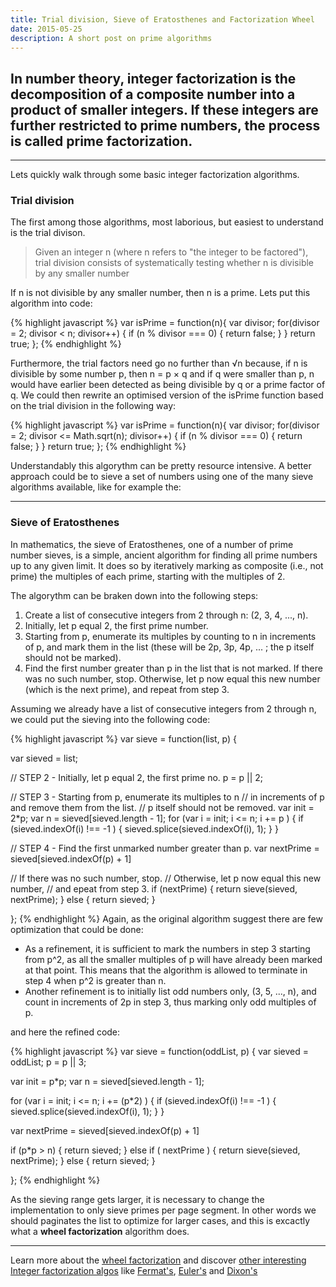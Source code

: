 ```yaml
---
title: Trial division, Sieve of Eratosthenes and Factorization Wheel
date: 2015-05-25
description: A short post on prime algorithms
---
```


## In number theory, **integer factorization** is the decomposition of a composite number into a product of smaller integers. If these integers are further restricted to prime numbers, the process is called **prime factorization**.

* * *
Lets quickly walk through some basic integer factorization algorithms.

### Trial division
The first among those algorithms, most laborious, but easiest to understand is the trial divison.

> Given an integer n (where n refers to "the integer to be factored"), trial division consists of systematically testing whether n is divisible by any smaller number


If n is not divisible by any smaller number, then n is a prime. Lets put this algorithm into code:

{% highlight javascript %}
var isPrime = function(n){
  var divisor;
  for(divisor = 2; divisor < n; divisor++) {
    if (n % divisor === 0) {
      return false;
    }
  }
  return true;
};
{% endhighlight %}

Furthermore, the trial factors need go no further than √n because, if n is divisible by some number p, then n = p × q and if q were smaller than p, n would have earlier been detected as being divisible by q or a prime factor of q.
We could then rewrite an optimised version of the isPrime function based on the trial division in the following way:

{% highlight javascript %}
var isPrime = function(n){
  var divisor;
  for(divisor = 2; divisor <= Math.sqrt(n); divisor++) {
    if (n % divisor === 0) {
      return false;
    }
  }
  return true;
};
{% endhighlight %}

Understandably this algorythm can be pretty resource intensive. A better approach could be to sieve a set of numbers using one of the many sieve algorithms available, like for example the:

* * *

### Sieve of Eratosthenes

In mathematics, the sieve of Eratosthenes, one of a number of prime number sieves, is a simple, ancient algorithm for finding all prime numbers up to any given limit. It does so by iteratively marking as composite (i.e., not prime) the multiples of each prime, starting with the multiples of 2.

The algorythm can be braken down into the following steps:

1. Create a list of consecutive integers from 2 through n: (2, 3, 4, ..., n).
2. Initially, let p equal 2, the first prime number.
3. Starting from p, enumerate its multiples by counting to n in increments of p, and mark them in the list (these will be 2p, 3p, 4p, ... ; the p itself should not be marked).
4. Find the first number greater than p in the list that is not marked. If there was no such number, stop. Otherwise, let p now equal this new number (which is the next prime), and repeat from step 3.

Assuming we already have a list of consecutive integers from 2 through n, we could put the sieving into the following code:

{% highlight javascript %}
var sieve = function(list, p) {

  var sieved = list;

  // STEP 2 - Initially, let p equal 2, the first prime no.
  p = p || 2;

  // STEP 3 - Starting from p, enumerate its multiples to n
  // in increments of p and remove them from the list.
  // p itself should not be removed.
  var init = 2*p;
  var n = sieved[sieved.length - 1];
  for (var i = init; i <= n; i += p ) {
    if (sieved.indexOf(i) !== -1 ) {
      sieved.splice(sieved.indexOf(i), 1);
    }
  }

  // STEP 4 - Find the first unmarked number greater than p.
  var nextPrime = sieved[sieved.indexOf(p) + 1]

  // If there was no such number, stop.
  // Otherwise, let p now equal this new number,
  // and epeat from step 3.
  if (nextPrime) {
    return sieve(sieved, nextPrime);
  } else {
    return sieved;
  }

};
{% endhighlight %}
Again, as the original algorithm suggest there are few optimization that could be done:

- As a refinement, it is sufficient to mark the numbers in step 3 starting from p^2, as all the smaller multiples of p will have already been marked at that point. This means that the algorithm is allowed to terminate in step 4 when p^2 is greater than n.
- Another refinement is to initially list odd numbers only, (3, 5, ..., n), and count in increments of 2p in step 3, thus marking only odd multiples of p.

and here the refined code:

{% highlight javascript %}
var sieve = function(oddList, p) {
  var sieved = oddList;
  p = p || 3;

  var init = p*p;
  var n = sieved[sieved.length - 1];

  for (var i = init; i <= n; i += (p*2) ) {
    if (sieved.indexOf(i) !== -1 ) {
      sieved.splice(sieved.indexOf(i), 1);
    }
  }

  var nextPrime = sieved[sieved.indexOf(p) + 1]

  if (p*p > n) {
    return sieved;
  } else if ( nextPrime ) {
    return sieve(sieved, nextPrime);
  } else {
    return sieved;
  }

};
{% endhighlight %}



As the sieving range gets larger, it is necessary to change the implementation to only sieve primes per page segment. In other words we should paginates the list to optimize for larger cases, and this is excactly what a **wheel factorization** algorithm does.

* * *

Learn more about the [wheel factorization](http://en.wikipedia.org/wiki/Wheel_factorization) and discover [other interesting Integer factorization algos](http://en.wikipedia.org/wiki/Integer_factorization) like [Fermat's](http://en.wikipedia.org/wiki/Fermat%27s_factorization_method), [Euler's](http://en.wikipedia.org/wiki/Euler%27s_factorization_method) and [Dixon's](http://en.wikipedia.org/wiki/Dixon%27s_factorization_method)

